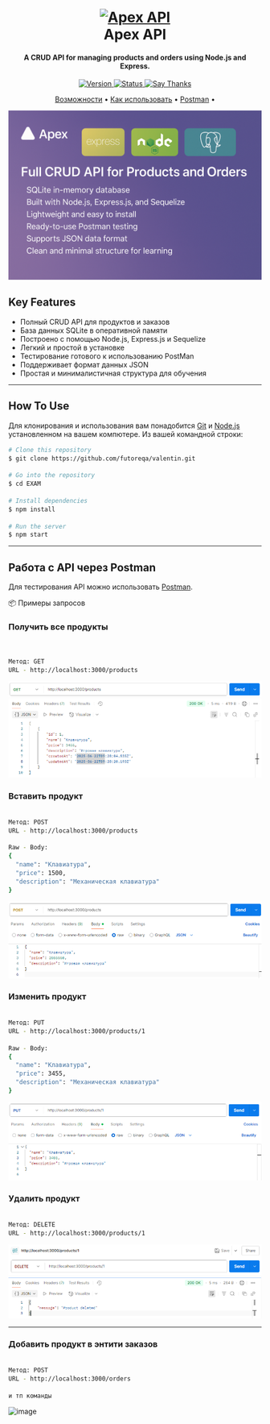 <h1 align="center">
  <br>
  <a href="#"><img src="https://dcassetcdn.com/design_img/74969/85609/85609_1313227_74969_image.png" alt="Apex API" width="200"></a>
  <br>
  Apex API
  <br>
</h1>

<h4 align="center">A CRUD API for managing products and orders using Node.js and Express.</h4>

<p align="center">
  <a href="https://badge.fury.io/js/apex-api">
    <img src="https://img.shields.io/badge/version-1.0.0-blue.svg" alt="Version">
  </a>
  <a href="#">
    <img src="https://img.shields.io/badge/status-active-brightgreen.svg" alt="Status">
  </a>
  <a href="https://saythanks.io/to/your-email@example.com">
    <img src="https://img.shields.io/badge/SayThanks.io-%E2%98%BC-1EAEDB.svg" alt="Say Thanks">
  </a>
</p>

<p align="center">
  <a href="#key-features">Возможности</a> •
  <a href="#how-to-use">Как использовать</a> •
  <a href="#Работа-с-API-через-Postman">Postman</a> •
</p>

![screenshot](PHOTO/cd9fc68e-a157-4be8-9991-b4c36478bcfb.png)

## Key Features

* Полный CRUD API для продуктов и заказов
* База данных SQLite в оперативной памяти
* Построено с помощью Node.js, Express.js и Sequelize
* Легкий и простой в установке
* Тестирование готового к использованию PostMan
* Поддерживает формат данных JSON
* Простая и минималистичная структура для обучения

---

## How To Use

Для клонирования и использования вам понадобится [Git](https://git-scm.com) и [Node.js](https://nodejs.org/en/download/) установленном на вашем компютере. Из вашей командной строки:

```bash
# Clone this repository
$ git clone https://github.com/futoreqa/valentin.git

# Go into the repository
$ cd EXAM

# Install dependencies
$ npm install

# Run the server
$ npm start

```
---
## Работа с API через Postman

Для тестирования API можно использовать [Postman](https://www.postman.com/).

📦 Примеры запросов

### Получить все продукты
```bash


Метод: GET
URL - http://localhost:3000/products
```
![screenshot](PHOTO/3.png)
![screenshot](PHOTO/4.png)

### Вставить продукт
```bash

Метод: POST
URL - http://localhost:3000/products

Raw - Body:
{
  "name": "Клавиатура",
  "price": 1500,
  "description": "Механическая клавиатура"
}
```
![screenshot](PHOTO/7.png)

### Изменить продукт
```bash

Метод: PUT
URL - http://localhost:3000/products/1

Raw - Body:
{
  "name": "Клавиатура",
  "price": 3455,
  "description": "Механическая клавиатура"
}
```
![screenshot](PHOTO/2.png)

### Удалить продукт
```bash

Метод: DELETE
URL - http://localhost:3000/products/1

```
![screenshot](PHOTO/5.png)
![screenshot](PHOTO/6.png)

---

### Добавить продукт в энтити заказов

```bash

Метод: POST
URL - http://localhost:3000/orders

и тп команды

```
![image](https://github.com/user-attachments/assets/5768fc06-d441-4bf6-a4c6-0263c71be827)
